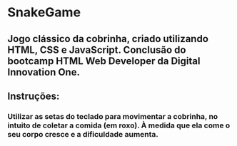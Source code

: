 # SnakeGame

## Jogo clássico da cobrinha, criado utilizando HTML, CSS e JavaScript. Conclusão do bootcamp HTML Web Developer da Digital Innovation One.

## Instruções:

### Utilizar as setas do teclado para movimentar a cobrinha, no intuito de coletar a comida (em roxo). À medida que ela come o seu corpo cresce e a dificuldade aumenta.
